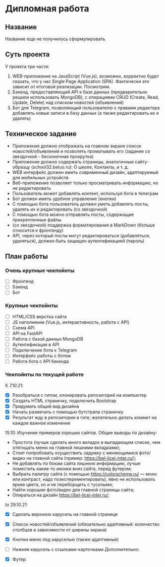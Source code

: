 # Дипломная работа

## Название

Название еще не получилось сформулировать

## Суть проекта

У проекта три части:

1. WEB-приложение на JavaScript (Vue.js), возможно, корректно будет сказать, что у нас Single Page Application (SPA). Фактически это зависит от итоговой реализации. Посмотрим.
2. Бэкенд, предоставляющий API к базе данных (предварительно решили использовать MongoDB), с операциями CRUD (Create, Read, Update, Delete) над списком новостей (объявлений)
3. Бот для Telegram, позволяющий пользователю с правами редактора добавлять новые записи в базу данных (а также редактировать их и удалять)

## Техническое задание

- Приложение должно отображать на главном экране список новостей/объявлений и позволять проматывать его (задание со звездочкой - бесконечная прокрутка)
- Приложение должно содержать страницы, аналогичные сайту-образцу (school32.beluo.ru): О школе, Контакты, и т. д.
- WEB интерфейс должен иметь современный дизайн, адаптируемый для мобильных устройств
- Веб-приложение позволяет только просматривать информацию, но не редактировать
- Пользователь может добавлять контент, используя бота в телеграм
- Бот должен иметь удобное управление (кнопки)
- С помощью бота пользователь должен уметь добавлять посты, удалять их и редактировать (со звездочкой)
- С помощью бота можно отправлять посты, содержащие прикрепленные файлы
- (со звездочкой) поддержка форматирования в MarkDown (больше относится к фронтенду)
- API, через который посты могут редактироваться (добавляться, удаляться), должен быть защищен аутентификацией (пароль)

## План работы

### Очень крупные чекпойнты

- [ ] Фронтенд
- [ ] Бэкенд
- [ ] Бот

### Крупные чекпойнты

- [ ] HTML/CSS верстка сайта
- [ ] JS наполнение (Vue.js, интерактивность, работа с API)
- [ ] Схема API
- [ ] API на FastAPI
- [ ] Работа с базой данных MongoDB
- [ ] Аутентификация в API
- [ ] Подключение бота к Telegram
- [ ] Интерфейс работы с ботом
- [ ] Работа бота с API бекенда

### Чекпойнты по текущей работе

К *7.10.21*:
- [x] Разобраться с гитом, клонировать репозиторий на компьютер 
- [x] Создать HTML страничку, подключить Bootstrap
- [x] Придумать общий вид дизайна
- [x] Начать размечать с помощью бутстрапа страничку
- [x] Результат жду в репозитории в гите; желательно делать коммит на каждое важное изменение

15.10:
Изучение примеров хороших сайтов. Общие выводы по дизайну:
- Простота (лучше сделать много вкладок в выпадающем списке, чем отягощать меню на главной лишними вкладками);
- Стоит попробовать осуществить задумку с меняющимися фото/видео на главной сайта (пример: https://bel-licei-inter.ru/);
- Не добавлять по бокам сайта лишнюю информацию, лучше поместить какие-то иконки вниз сайта, перед футером;
- Выбрать палитру сайта (с помощью https://colorscheme.ru/ — моно или контраст, надо поэксперементировать), явно не использовать яркие цвета, но и не переборщить с тусклыми;
- Найти хорошие фото/видео для главной страницы сайта;
- Опираться на дизайн https://bel-licei-inter.ru/;

to 29.10.21:
- [x] Сделать верхнюю карусель на главной странице
- [x] Список новостей/объявлений (обязательно адаптивный: количество столбцов в зависимости от ширины экрана)
- [x] Кнопки меню под каруселью (также адаптивные)
- [ ] Нижняя карусель с ссылками-карточками
Дополнительно:
- [x] Футер


